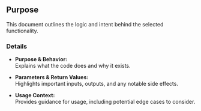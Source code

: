 ## Purpose

This document outlines the logic and intent behind the selected functionality.

### Details

- **Purpose & Behavior:**  
   Explains what the code does and why it exists.

- **Parameters & Return Values:**  
   Highlights important inputs, outputs, and any notable side effects.

- **Usage Context:**  
   Provides guidance for usage, including potential edge cases to consider.
